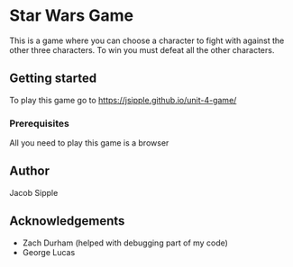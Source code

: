 # Star Wars Game
This is a game where you can choose a character to fight with against the other three characters. To win you must defeat all the other characters.
## Getting started
To play this game go to https://jsipple.github.io/unit-4-game/
### Prerequisites
All you need to play this game is a browser
## Author
Jacob Sipple
## Acknowledgements
* Zach Durham (helped with debugging part of my code)
* George Lucas
